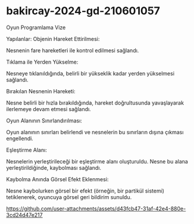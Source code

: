 # bakircay-2024-gd-210601057
 Oyun Programlama Vize


Yapılanlar:
Objenin Hareket Ettirilmesi:

Nesnenin fare hareketleri ile kontrol edilmesi sağlandı.

Tıklama ile Yerden Yükselme:

Nesneye tıklanıldığında, belirli bir yükseklik kadar yerden yükselmesi sağlandı.

Bırakılan Nesnenin Hareketi:

Nesne belirli bir hızla bırakıldığında, hareket doğrultusunda yavaşlayarak ilerlemeye devam etmesi sağlandı.

Oyun Alanının Sınırlandırılması:

Oyun alanının sınırları belirlendi ve nesnelerin bu sınırların dışına çıkması engellendi.

Eşleştirme Alanı:

Nesnelerin yerleştirileceği bir eşleştirme alanı oluşturuldu.
Nesne bu alana yerleştirildiğinde, kaybolması sağlandı.

Kaybolma Anında Görsel Efekt Eklenmesi:

Nesne kaybolurken görsel bir efekt (örneğin, bir partikül sistemi) tetiklenerek, oyuncuya görsel geri bildirim sunuldu.


https://github.com/user-attachments/assets/d43fcb47-31af-42e4-880e-3cd24d47e217
